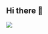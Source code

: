 ## Hi there 👋


<!-- GitHub stats from https://github.com/anuraghazra/github-readme-stats -->
![](https://github-readme-stats.vercel.app/api?username=hashabcd&theme=radical&hide_border=false&include_all_commits=true&count_private=true)<br/>
<!--
**hashABCD/hashABCD** is a ✨ _special_ ✨ repository because its `README.md` (this file) appears on your GitHub profile.

Here are some ideas to get you started:

- 🔭 I’m currently working on ...
- 🌱 I’m currently learning ...
- 👯 I’m looking to collaborate on ...
- 🤔 I’m looking for help with ...
- 💬 Ask me about ...
- 📫 How to reach me: ...
- 😄 Pronouns: ...
- ⚡ Fun fact: ...
-->
